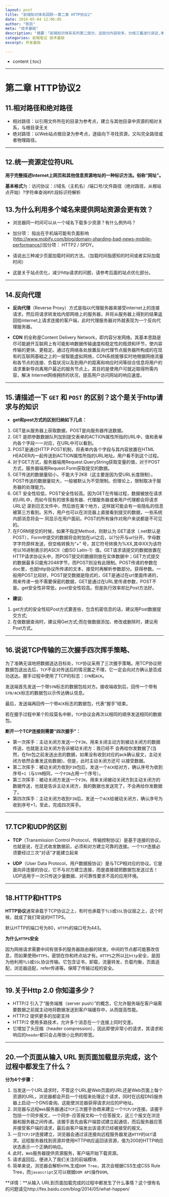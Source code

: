 ```yaml
---
layout: post
title: "前端知识体系回顾——第二章 HTTP协议2"
date: 2016-05-04 12:06:05
author: "陈凯"
meta: "技术基础"
description: "摘要：「前端知识体系系列第二部分，这部分内容较多，分成三篇进行讲述,本文是，第二章HTTP系列第二篇。」"
categories: 前端笔记 技术基础
excerpt: 开发基础

---
```

* content
{:toc}

----

# 第二章 HTTP协议2

## 11.相对路径和绝对路径

+ 相对路径：以引用文件所在的目录为参考点，建立与其他目录中资源的相对关系，与根目录无关
+ 绝对路径：以Web站点根目录为参考点，逐级向下寻找资源，又叫完全路径或者物理路径。


----------


## 12.统一资源定位符URL

**用于完整描述Internet上网页和其他信息资源地址的一种标识方法。俗称“网址”。**

**基本格式**为：访问协议：//域名（主机名）/端口号/文件路径（绝对路径，从根站点开始）?字符串查询#片段标识符解析

## 13.为什么利用多个域名来提供网站资源会更有效？

+ 浏览器同一时间可以从一个域名下载多少资源？有什么例外吗？ 
  
+ 加分项： 指出在手机端可能有负面影响(http://www.mobify.com/blog/domain-sharding-bad-news-mobile-performance/)加分项： HTTP2 / SPDY。

+ 请说出三种减少页面加载时间的方法。（加载时间指感知的时间或者实际加载时间）

+ 这是关于站点优化，减少http请求的问题，请参考后面的站点优化部分。


----------


## 14.反向代理

+ **反向代理**（Reverse Proxy）方式是指以代理服务器来接受internet上的连接请求，然后将请求转发给内部网络上的服务器，并将从服务器上得到的结果返回给internet上请求连接的客户端，此时代理服务器对外就表现为一个反向代理服务器。

+ **CDN** 的全称是Content Delivery Network，即内容分发网络。其基本思路是尽可能避开互联网上有可能影响数据传输速度和稳定性的瓶颈和环节，使内容传输的更快、更稳定。通过在网络各处放置反向代理节点服务器所构成的在现有的互联网基础之上的一层智能虚拟网络，CDN系统能够实时地根据网络流量和各节点的连接、负载状况以及到用户的距离和响应时间等综合信息将用户的请求重新导向离用户最近的服务节点上。其目的是使用户可就近取得所需内容，解决 Internet网络拥挤的状况，提高用户访问网站的响应速度。


----------


## 15.请描述一下 `GET` 和 `POST` 的区别？这个是关于http请求与的知识

+ **get和post方式的区别归纳如下几点：**
1. GET是从服务器上获取数据，POST是向服务器传送数据。
2. GET 是把参数数据队列加到提交表单的ACTION属性所指的URL中，值和表单内各个字段一一对应，在URL中可以看到。
3. POST是通过HTTP POST机制，将表单内各个字段与其内容放置在HTML HEADER内一起传送到ACTION属性所指的URL地址。用户看不到这个过程。
4. 对于GET方式，服务器端用Request.QueryString获取变量的值，对于POST方式，服务器端用Request.Form获取提交的数据。
5. GET传送的数据量较小，不能大于2KB（这主要是因为受URL长度限制）。POST传送的数据量较大，一般被默认为不受限制。但理论上，限制取决于服务器的处理能力。
6. GET 安全性较低，POST安全性较高。因为GET在传输过程，数据被放在请求的URL中，而如今现有的很多服务器、代理服务器或者用户代理都会将请求URL记 录到日志文件中，然后放在某个地方，这样就可能会有一些隐私的信息被第三方看到。另外，用户也可以在浏览器上直接看到提交的数据，一些系统内部消息将会一 同显示在用户面前。POST的所有操作对用户来说都是不可见的。
7. 在FORM提交的时候，如果不指定Method，则默认为 GET请求（.net默认是POST），Form中提交的数据将会附加在url之后，以?分开与url分开。字母数字字符原样发送，但空格转换为“+” 号，其它符号转换为%XX,其中XX为该符号以16进制表示的ASCII（或ISO Latin-1）值。GET请求请提交的数据放置在HTTP请求协议头中，而POST提交的数据则放在实体数据中；GET方式提交的数据最多只能有2048字节，而POST则没有此限制。POST传递的参数在doc里，也就http协议所传递的文本，接受时再解析参数部分。获得参数。一般用POST比较好。POST提交数据是隐式的，GET是通过在url里面传递的，用来传递一些不需要保密的数据，GET是通过在URL里传递参数，POST不是。get安全性非常低，post安全性较高。但是执行效率却比Post方法好。


+ **建议:**
1. get方式的安全性较Post方式要差些，包含机密信息的话，建议用Post数据提交方式; 
2. 在做数据查询时，建议用Get方式;而在做数据添加、修改或删除时，建议用Post方式。


----------


## 16.说说TCP传输的三次握手四次挥手策略、

为了准确无误地把数据送达目标处，`TCP`协议采用了三次握手策略。用TCP协议把数据包送出去后，`TCP`不会对传送后的情况置之不理，它一定会向对方确认是否成功送达。握手过程中使用了TCP的标志：`SYN`和`ACK`。

发送端首先发送一个带`SYN`标志的数据包给对方。接收端收到后，回传一个带有`SYN/ACK`标志的数据包以示传达确认信息。

最后，发送端再回传一个带`ACK`标志的数据包，代表“握手”结束。

若在握手过程中某个阶段莫名中断，`TCP`协议会再次以相同的顺序发送相同的数据包。

**断开一个TCP连接则需要“四次握手”：**

+ 第一次挥手：主动关闭方发送一个`FIN`，用来关闭主动方到被动关闭方的数据传送，也就是主动关闭方告诉被动关闭方：我已经不 会再给你发数据了(当然，在fin包之前发送出去的数据，如果没有收到对应的ack确认报文，主动关闭方依然会重发这些数据)，但是，此时主动关闭方还可 以接受数据。
+ 第二次挥手：被动关闭方收到`FIN`包后，发送一个`ACK`给对方，确认序号为收到序号`+1`（与`SYN`相同，一个`FIN`占用一个序号）。
+ 第三次挥手：被动关闭方发送一个`FIN`，用来关闭被动关闭方到主动关闭方的数据传送，也就是告诉主动关闭方，我的数据也发送完了，不会再给你发数据了。
+ 第四次挥手：主动关闭方收到`FIN`后，发送一个`ACK`给被动关闭方，确认序号为收到序号+1，至此，完成四次挥手。


----------


## 17.TCP和UDP的区别

+ **TCP**（Transmission Control Protocol，传输控制协议）是基于连接的协议，也就是说，在正式收发数据前，必须和对方建立可靠的连接。一个`TCP`连接必须要经过三次“对话”才能建立起来

+ **UDP**（User Data Protocol，用户数据报协议）是与TCP相对应的协议。它是面向非连接的协议，它不与对方建立连接，而是直接就把数据包发送过去！
UDP适用于一次只传送少量数据、对可靠性要求不高的应用环境。


----------


## 18.HTTP和HTTPS

**HTTP协议**通常承载于TCP协议之上，有时也承载于`TLS`或`SSL`协议层之上，这个时候，就成了我们常说的HTTPS。

默认HTTP的端口号为80，`HTTPS`的端口号为443。

**为什么`HTTPS`安全**

因为网络请求需要中间有很多的服务器路由器的转发。中间的节点都可能篡改信息，而如果使用`HTTPS`，密钥在你和终点站才有。`HTTPS`之所以比`http`安全，是因为他利用`TLS`或`SSL`协议传输。它包含证书，卸载，流量转发，负载均衡，页面适配，浏览器适配，refer传递等。保障了传输过程的安全。


----------


## 19.关于Http 2.0 你知道多少？

+ HTTP/2 引入了“服务端推（server push）”的概念，它允许服务端在客户端需要数据之前就主动地将数据发送到客户端缓存中，从而提高性能。
+ HTTP/2 提供更多的加密支持
+ HTTP/2 使用多路技术，允许多个消息在一个连接上同时交差。
+ 它增加了头压缩（header compression），因此即使非常小的请求，其请求和响应的`header`都只会占用很小比例的带宽。


----------


## 20.一个页面从输入 URL 到页面加载显示完成，这个过程中都发生了什么？

**分为4个步骤：**
1. 当发送一个URL请求时，不管这个URL是Web页面的URL还是Web页面上每个资源的URL，浏览器都会开启一个线程来处理这个请求，同时在远程DNS服务器上启动一个DNS查询。这能使浏览器获得请求对应的IP地址。
2. 浏览器与远程`Web`服务器通过`TCP`三次握手协商来建立一个`TCP/IP`连接。该握手包括一个同步报文，一个同步-应答报文和一个应答报文，这三个报文在浏览器和服务器之间传递。该握手首先由客户端尝试建立起通信，而后服务器应答并接受客户端的请求，最后由客户端发出该请求已经被接受的报文。
3. 一旦`TCP/IP`连接建立，浏览器会通过该连接向远程服务器发送`HTTP`的`GET`请求。远程服务器找到资源并使用HTTP响应返回该资源，值为200的HTTP响应状态表示一个正确的响应。
4. 此时，`Web`服务器提供资源服务，客户端开始下载资源。
5. 请求返回后，便进入了我们关注的前端模块.
6. 简单来说，浏览器会解析`HTML`生成`DOM Tree`，其次会根据CSS生成CSS Rule Tree，而`javascript`又可以根据`DOM API`操作`DOM`。

**详情：**从输入 URL到页面加载完成的过程中都发生了什么事情？这个很有名的问题请见http://fex.baidu.com/blog/2014/05/what-happen/

